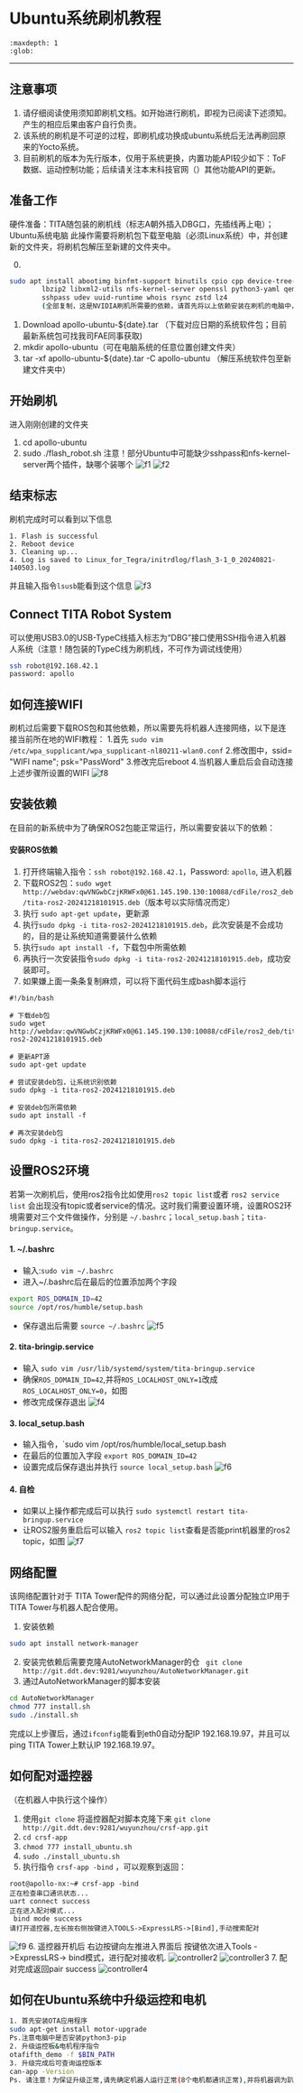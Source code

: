 # Ubuntu系统刷机教程
```{toctree}
:maxdepth: 1
:glob:
```

------
## 注意事项
1. 请仔细阅读使用须知即刷机文档。如开始进行刷机，即视为已阅读下述须知。产生的相应后果由客户自行负责。
2. 该系统的刷机是不可逆的过程，即刷机成功换成ubuntu系统后无法再刷回原来的Yocto系统。
3. 目前刷机的版本为先行版本，仅用于系统更换，内置功能API较少如下：ToF数据、运动控制功能；后续请关注本末科技官网（）其他功能API的更新。

## 准备工作
硬件准备：TITA随包装的刷机线（标志A朝外插入DBG口，先插线再上电）；Ubuntu系统电脑
此操作需要将刷机包下载至电脑（必须Linux系统）中，并创建新的文件夹，将刷机包解压至新建的文件夹中。

0. 
```bash
sudo apt install abootimg binfmt-support binutils cpio cpp device-tree-compiler dosfstools
        lbzip2 libxml2-utils nfs-kernel-server openssl python3-yaml qemu-user-static
        sshpass udev uuid-runtime whois rsync zstd lz4
        (全部复制，这是NVIDIA刷机所需要的依赖，请首先将以上依赖安装在刷机的电脑中，而不是机器人)
```
1. Download apollo-ubuntu-${date}.tar （下载对应日期的系统软件包；目前最新系统包可找我司FAE同事获取)
2. mkdir apollo-ubuntu（可在电脑系统的任意位置创建文件夹）
3. tar -xf apollo-ubuntu-${date}.tar -C apollo-ubuntu （解压系统软件包至新建文件夹中）

## 开始刷机
进入刚刚创建的文件夹
1. cd  apollo-ubuntu
2. sudo ./flash_robot.sh
注意！部分Ubuntu中可能缺少sshpass和nfs-kernel-server两个插件，缺哪个装哪个
![f1](.././_static/flash1.JPEG)
![f2](.././_static/flash2.JPEG)

## 结束标志
刷机完成时可以看到以下信息
```{bash}
1. Flash is successful
2. Reboot device
3. Cleaning up...
4. Log is saved to Linux_for_Tegra/initrdlog/flash_3-1_0_20240821-140503.log
``` 
并且输入指令`lsusb`能看到这个信息
![f3](.././_static/flash3.JPEG)

## Connect TITA Robot System
可以使用USB3.0的USB-TypeC线插入标志为“DBG”接口使用SSH指令进入机器人系统（注意！随包装的TypeC线为刷机线，不可作为调试线使用）
```bash
ssh robot@192.168.42.1
password: apollo
```

## 如何连接WIFI
刷机过后需要下载ROS包和其他依赖，所以需要先将机器人连接网络，以下是连接当前所在地的WIFI教程：
1.首先 `sudo vim /etc/wpa_supplicant/wpa_supplicant-nl80211-wlan0.conf`
2.修改图中，ssid= "WIFI name"; psk="PassWord"
3.修改完后reboot
4.当机器人重启后会自动连接上述步骤所设置的WIFI
![f8](.././_static/flash8.jpeg)

## 安装依赖
在目前的新系统中为了确保ROS2包能正常运行，所以需要安装以下的依赖：
<!-- #### 安装g2o
在机器人系统中执行以下步骤：
1. `sudo wget http://webdav:qwVNGwbCzjKRWFx0@61.145.190.130:10088/cdFile/ubuntu_deb/g2o-1.2.23-Linux.deb`
2. `sudo dpkg -i g2o-1.2.23-Linux.deb` -->
#### 安装ROS依赖
1. 打开终端输入指令：`ssh robot@192.168.42.1`，Password: `apollo`, 进入机器
2. 下载ROS2包：`sudo wget  http://webdav:qwVNGwbCzjKRWFx0@61.145.190.130:10088/cdFile/ros2_deb/tita-ros2-20241218101915.deb`（版本号以实际情况而定）
3. 执行 `sudo apt-get update`，更新源
4. 执行`sudo dpkg -i tita-ros2-20241218101915.deb`，此次安装是不会成功的，目的是让系统知道需要装什么依赖
5. 执行`sudo apt install -f`，下载包中所需依赖
6. 再执行一次安装指令`sudo dpkg -i tita-ros2-20241218101915.deb`，成功安装即可。
7. 如果嫌上面一条条复制麻烦，可以将下面代码生成bash脚本运行
```{bash} 
#!/bin/bash

# 下载deb包
sudo wget http://webdav:qwVNGwbCzjKRWFx0@61.145.190.130:10088/cdFile/ros2_deb/tita-ros2-20241218101915.deb

# 更新APT源
sudo apt-get update

# 尝试安装deb包，让系统识别依赖
sudo dpkg -i tita-ros2-20241218101915.deb

# 安装deb包所需依赖
sudo apt install -f

# 再次安装deb包
sudo dpkg -i tita-ros2-20241218101915.deb
```

## 设置ROS2环境
若第一次刷机后，使用ros2指令比如使用`ros2 topic list`或者 `ros2 service list` 会出现没有topic或者service的情况。这时我们需要设置环境，设置ROS2环境需要对三个文件做操作，分别是 `~/.bashrc`；`local_setup.bash`；`tita-bringup.service`。
####  1. ~/.bashrc
- 输入:`sudo vim ~/.bashrc`
- 进入~/.bashrc后在最后的位置添加两个字段
```bash
export ROS_DOMAIN_ID=42
source /opt/ros/humble/setup.bash
```
- 保存退出后需要 `source ~/.bashrc`
![f5](.././_static/flash5.JPEG)
#### 2. tita-bringip.service
- 输入 `sudo vim /usr/lib/systemd/system/tita-bringup.service`
- 确保`ROS_DOMAIN_ID=42`,并将`ROS_LOCALHOST_ONLY=1`改成`ROS_LOCALHOST_ONLY=0`，如图
- 修改完成保存退出
![f4](.././_static/flash4.JPEG)
#### 3. local_setup.bash
- 输入指令，`sudo vim /opt/ros/humble/local_setup.bash
- 在最后的位置加入字段 `export ROS_DOMAIN_ID=42`
- 设置完成后保存退出并执行 `source local_setup.bash`
![f6](.././_static/flash6.jpeg)
#### 4. 自检
- 如果以上操作都完成后可以执行 `sudo systemctl restart tita-bringup.service`
- 让ROS2服务重启后可以输入 `ros2 topic list`查看是否能print机器里的ros2 topic，如图
![f7](.././_static/flash7.jpeg)

## 网络配置
该网络配置针对于 TITA Tower配件的网络分配，可以通过此设置分配独立IP用于TITA Tower与机器人配合使用。
1. 安装依赖
```bash
sudo apt install network-manager
```
2. 安装完依赖后需要克隆AutoNetworkManager的仓
` git clone http://git.ddt.dev:9281/wuyunzhou/AutoNetworkManager.git`
3. 通过AutoNetworkManager的脚本安装
```bash
cd AutoNetworkManager
chmod 777 install.sh
sudo ./install.sh
```
完成以上步骤后，通过`ifconfig`能看到eth0自动分配IP 192.168.19.97，并且可以ping TITA Tower上默认IP 192.168.19.97。

## 如何配对遥控器
（在机器人中执行这个操作）
1. 使用`git clone` 将遥控器配对脚本克隆下来
`git clone http://git.ddt.dev:9281/wuyunzhou/crsf-app.git`
2. `cd crsf-app`
3. `chmod 777 install_ubuntu.sh`
4. `sudo ./install_ubuntu.sh`
5. 执行指令 `crsf-app -bind` ，可以观察到返回：   
```{bash}
root@apollo-nx:~# crsf-app -bind   
正在检查串口通讯状态...   
uart connect success   
正在进入配对模式...  
 bind mode success   
请打开遥控器,左长按右侧按键进入TOOLS->ExpressLRS->[Bind],手动搜索配对
```
![f9](.././_static/flash9.png)
6. 遥控器开机后 右边按键向左推进入界面后 按键依次进入Tools ->ExpressLRS-> bind模式，进行配对接收机.
 ![controller2](./../_static/controller2.JPEG)
 ![controller3](.././_static/controller3.JPEG)
7. 配对完成返回pair success
![controller4](.././_static/controller4.PNG)
## 如何在Ubuntu系统中升级运控和电机
```bash
1. 首先安装OTA应用程序
sudo apt-get install motor-upgrade
Ps.注意电脑中是否安装python3-pip
2. 升级运控板&电机程序指令
otafifth_demo -f $BIN_PATH
3. 升级完成后可查询运控版本
can-app -Version
Ps. 请注意！为保证升级正常,请先确定机器人运行正常(8个电机都通讯正常),并将机器调为趴下状态。
```